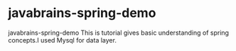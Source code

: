 # javabrains-spring-demo
javabrains-spring-demo
This is tutorial gives basic understanding of spring concepts.I used Mysql for data layer.
